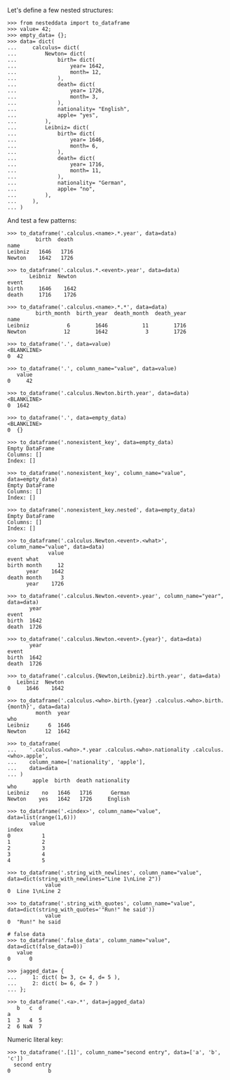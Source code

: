 Let's define a few nested structures:

    >>> from nesteddata import to_dataframe
    >>> value= 42;
    >>> empty_data= {};
    >>> data= dict(
    ...     calculus= dict(
    ...         Newton= dict(
    ...             birth= dict(
    ...                 year= 1642,
    ...                 month= 12,
    ...             ),
    ...             death= dict(
    ...                 year= 1726,
    ...                 month= 3,
    ...             ),
    ...             nationality= "English",
    ...             apple= "yes",
    ...         ),
    ...         Leibniz= dict(
    ...             birth= dict(
    ...                 year= 1646,
    ...                 month= 6,
    ...             ),
    ...             death= dict(
    ...                 year= 1716,
    ...                 month= 11,
    ...             ),
    ...             nationality= "German",
    ...             apple= "no",
    ...         ),
    ...     ),
    ... )

And test a few patterns:

    >>> to_dataframe('.calculus.<name>.*.year', data=data)
             birth  death
    name                 
    Leibniz   1646   1716
    Newton    1642   1726

    >>> to_dataframe('.calculus.*.<event>.year', data=data)
           Leibniz  Newton
    event                 
    birth     1646    1642
    death     1716    1726

    >>> to_dataframe('.calculus.<name>.*.*', data=data)
             birth_month  birth_year  death_month  death_year
    name                                                     
    Leibniz            6        1646           11        1716
    Newton            12        1642            3        1726

    >>> to_dataframe('.', data=value)
    <BLANKLINE>
    0  42

    >>> to_dataframe('.', column_name="value", data=value)
       value
    0     42

    >>> to_dataframe('.calculus.Newton.birth.year', data=data)
    <BLANKLINE>
    0  1642

    >>> to_dataframe('.', data=empty_data)
    <BLANKLINE>
    0  {}

    >>> to_dataframe('.nonexistent_key', data=empty_data)
    Empty DataFrame
    Columns: []
    Index: []

    >>> to_dataframe('.nonexistent_key', column_name="value", data=empty_data)
    Empty DataFrame
    Columns: []
    Index: []

    >>> to_dataframe('.nonexistent_key.nested', data=empty_data)
    Empty DataFrame
    Columns: []
    Index: []

    >>> to_dataframe('.calculus.Newton.<event>.<what>', column_name="value", data=data)
                 value
    event what        
    birth month     12
          year    1642
    death month      3
          year    1726

    >>> to_dataframe('.calculus.Newton.<event>.year', column_name="year", data=data)
           year
    event      
    birth  1642
    death  1726

    >>> to_dataframe('.calculus.Newton.<event>.{year}', data=data)
           year
    event      
    birth  1642
    death  1726

    >>> to_dataframe('.calculus.{Newton,Leibniz}.birth.year', data=data)
       Leibniz  Newton
    0     1646    1642

    >>> to_dataframe('.calculus.<who>.birth.{year} .calculus.<who>.birth.{month}', data=data)
             month  year
    who                 
    Leibniz      6  1646
    Newton      12  1642

    >>> to_dataframe(
    ...    '.calculus.<who>.*.year .calculus.<who>.nationality .calculus.<who>.apple',
    ...    column_name=['nationality', 'apple'],
    ...    data=data
    ... )
            apple  birth  death nationality
    who                                    
    Leibniz    no   1646   1716      German
    Newton    yes   1642   1726     English

    >>> to_dataframe('.<index>', column_name="value", data=list(range(1,6)))
           value
    index       
    0          1
    1          2
    2          3
    3          4
    4          5

    >>> to_dataframe('.string_with_newlines', column_name="value", data=dict(string_with_newlines="Line 1\nLine 2"))
                value
    0  Line 1\nLine 2

    >>> to_dataframe('.string_with_quotes', column_name="value", data=dict(string_with_quotes='"Run!" he said'))
                value
    0  "Run!" he said

    # false data
    >>> to_dataframe('.false_data', column_name="value", data=dict(false_data=0))
       value
    0      0

    >>> jagged_data= {
    ...     1: dict( b= 3, c= 4, d= 5 ),
    ...     2: dict( b= 6, d= 7 )
    ... };

    >>> to_dataframe('.<a>.*', data=jagged_data)
       b   c  d
    a          
    1  3   4  5
    2  6 NaN  7

Numeric literal key:

    >>> to_dataframe('.[1]', column_name="second entry", data=['a', 'b', 'c'])
      second entry
    0            b

